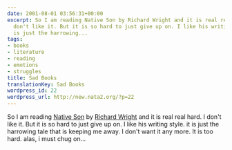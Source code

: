 ```yaml
---
date: 2001-08-01 03:56:31+00:00
excerpt: So I am reading Native Son by Richard Wright and it is real real hard. I
  don't like it. But it is so hard to just give up on. I like his writing style. it
  is just the harrowing...
tags:
- books
- literature
- reading
- emotions
- struggles
title: Sad Books
translationKey: Sad Books
wordpress_id: 22
wordpress_url: http://new.nata2.org/?p=22
---
```


So I am reading <a href="http://www.amazon.com/exec/obidos/ASIN/0060809779/nata2productions">Native Son</a> by <a href="http://www.amazon.com/exec/obidos/external-search/107-8488385-1006951?tag=nata2productions&mode=blended&keyword=Richard+Wright">Richard Wright</a> and it is real real hard. I don't like it. But it is so hard to just give up on. I like his writing style. it is just the harrowing tale that is keeping me away. I don't want it any more. It is too hard. alas, i must chug on...